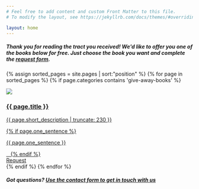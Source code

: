 ```yaml
---
# Feel free to add content and custom Front Matter to this file.
# To modify the layout, see https://jekyllrb.com/docs/themes/#overriding-theme-defaults

layout: home
---
```


##### Thank you for reading the tract you received! We'd like to offer you one of the books below for free. Just choose the book you want and complete the [request form](/request).

{% assign sorted_pages = site.pages | sort:"position" %}
{% for page in sorted_pages %}
{% if page.categories contains 'give-away-books' %}
<div class="book-option {{ page.scheme }}" style="background-image: url('{{ page.background }}'); background-color: {{ page.color }}">
    <div class="book-option-inner">
    <a href="{{ page.url }}">
    <img class="" src="/{{ page.thumbnail }}"/>
    <h3 class="heading">{{ page.title }}</h3>
    <p>{{ page.short_description | truncate: 230 }}</p>
    <div class="">
        {% if page.one_sentence %}
        <p>{{ page.one_sentence }}</p>&nbsp;&nbsp;
        {% endif %}
    </div>
    </a>
    <a class="button" href="{{ page.url }}">Request</a>
    </div>
</div>
{% endif %}
{% endfor %}

<div class="clearfix"></div>

##### Got questions? [Use the contact form to get in touch with us](/contact)

